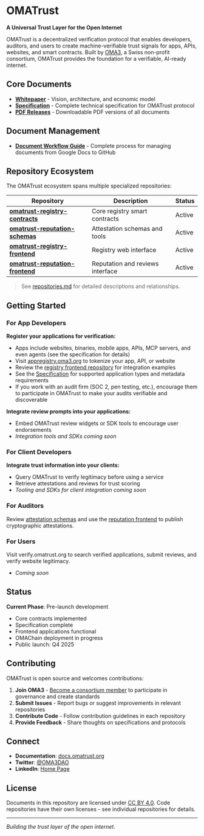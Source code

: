 # OMATrust

**A Universal Trust Layer for the Open Internet**

OMATrust is a decentralized verification protocol that enables developers, auditors, and users to create machine-verifiable trust signals for apps, APIs, websites, and smart contracts. Built by [OMA3](https://oma3.org), a Swiss non-profit consortium, OMATrust provides the foundation for a verifiable, AI-ready internet.

## Core Documents

- **[Whitepaper](./whitepaper.md)** - Vision, architecture, and economic model
- **[Specification](./specification.md)** - Complete technical specification for OMATrust protocol
- **[PDF Releases](./releases/)** - Downloadable PDF versions of all documents

## Document Management

- **[Document Workflow Guide](./DOCUMENT_WORKFLOW.md)** - Complete process for managing documents from Google Docs to GitHub

## Repository Ecosystem

The OMATrust ecosystem spans multiple specialized repositories:

| Repository | Description | Status |
|------------|-------------|---------|
| **[omatrust-registry-contracts](../app-registry-evm-solidity/)** | Core registry smart contracts | Active |
| **[omatrust-reputation-schemas](../rep-attestation-tools-evm-solidity/)** | Attestation schemas and tools | Active |
| **[omatrust-registry-frontend](../app-registry-frontend/)** | Registry web interface | Active |
| **[omatrust-reputation-frontend](../rep-attestation-frontend/)** | Reputation and reviews interface | Active |

> See [repositories.md](./repositories.md) for detailed descriptions and relationships.

## Getting Started

### For App Developers
**Register your applications for verification:**
- Apps include websites, binaries, mobile apps, APIs, MCP servers, and even agents (see the specification for details)
- Visit [appregistry.oma3.org](https://appregistry.oma3.org) to tokenize your app, API, or website
- Review the [registry frontend repository](../app-registry-frontend/) for integration examples
- See the [Specification](./specification.md) for supported application types and metadata requirements
- If you work with an audit firm (SOC 2, pen testing, etc.), encourage them to participate in OMATrust to make your audits verifiable and discoverable

**Integrate review prompts into your applications:**
- Embed OMATrust review widgets or SDK tools to encourage user endorsements
- *Integration tools and SDKs coming soon*

### For Client Developers  
**Integrate trust information into your clients:**
- Query OMATrust to verify legitimacy before using a service
- Retrieve attestations and reviews for trust scoring
- *Tooling and SDKs for client integration coming soon*

### For Auditors
Review [attestation schemas](../rep-attestation-tools-evm-solidity/schemas-json/) and use the [reputation frontend](../rep-attestation-frontend/) to publish cryptographic attestations.

### For Users  
Visit verify.omatrust.org to search verified applications, submit reviews, and verify website legitimacy.
- *Coming soon*

## Status

**Current Phase**: Pre-launch development
- Core contracts implemented
- Specification complete
- Frontend applications functional
- OMAChain deployment in progress
- Public launch: Q4 2025

## Contributing

OMATrust is open source and welcomes contributions:

1. **Join OMA3** - [Become a consortium member](https://oma3.org/join) to participate in governance and create standards
2. **Submit Issues** - Report bugs or suggest improvements in relevant repositories  
3. **Contribute Code** - Follow contribution guidelines in each repository
4. **Provide Feedback** - Share thoughts on specifications and protocols

## Connect

- **Documentation**: [docs.omatrust.org](https://docs.oma3.org)
- **Twitter**: [@OMA3DAO](https://twitter.com/oma3dao)
- **LinkedIn**: [Home Page](https://www.linkedin.com/company/oma3/)

## License

Documents in this repository are licensed under [CC BY 4.0](https://creativecommons.org/licenses/by/4.0/).
Code repositories have their own licenses - see individual repositories for details.

---

*Building the trust layer of the open internet.*